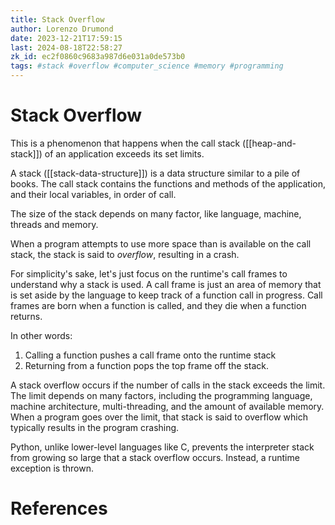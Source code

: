 ```yaml
---
title: Stack Overflow
author: Lorenzo Drumond
date: 2023-12-21T17:59:15
last: 2024-08-18T22:58:27
zk_id: ec2f0860c9683a987d6e031a0de573b0
tags: #stack #overflow #computer_science #memory #programming
---
```



# Stack Overflow
This is a phenomenon that happens when the call stack ([[heap-and-stack]]) of an application exceeds its set limits.

A stack ([[stack-data-structure]]) is a data structure similar to a pile of books. The call stack contains
the functions and methods of the application, and their local variables, in order of call.

The size of the stack depends on many factor, like language, machine, threads and memory.

When a program attempts to use more space than is available on the call stack, the stack is said to
_overflow_, resulting in a crash.


For simplicity's sake, let's just focus on the runtime's call frames to understand why a stack is used. A call frame is just an area of memory that is set aside by the language to keep track of a function call in progress. Call frames are born when a function is called, and they die when a function returns.

In other words:

1. Calling a function pushes a call frame onto the runtime stack
2. Returning from a function pops the top frame off the stack.


A stack overflow occurs if the number of calls in the stack exceeds the limit. The limit depends on many factors, including the programming language, machine architecture, multi-threading, and the amount of available memory. When a program goes over the limit, that stack is said to overflow which typically results in the program crashing.

Python, unlike lower-level languages like C, prevents the interpreter stack from growing so large that a stack overflow occurs. Instead, a runtime exception is thrown.

# References
